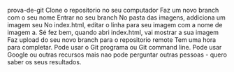 prova-de-git
Clone o repositorio no seu computador
Faz um novo branch com o seu nome
Entrar no seu branch
No pasta das imagens, addiciona um imagem seu
No index.html, editar o linha para seu imagem com a nome de imagem
a. Sé fez bem, quando abri index.html, vai mostrar a sua imagem
Faz upload do seu novo branch para o repositorio remote
Tem uma hora para completar. Pode usar o Git programa ou Git command line. Pode usar Google ou outras recursos mais nao pode perguntar outras pessoas - quero saber os seus resultados.

